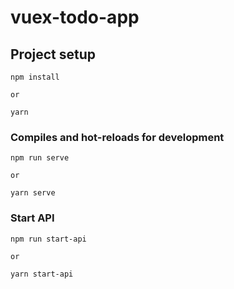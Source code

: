 # vuex-todo-app

## Project setup

```
npm install

or

yarn
```

### Compiles and hot-reloads for development

```
npm run serve

or

yarn serve
```

### Start API

```
npm run start-api

or

yarn start-api
```
